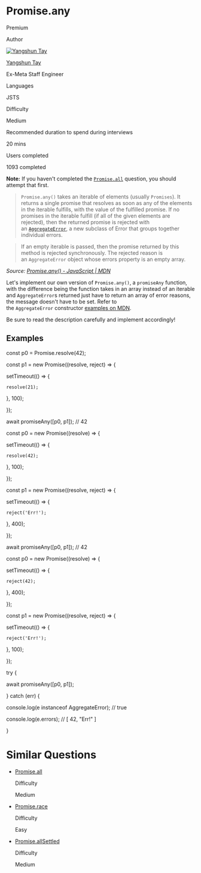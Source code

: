 # Promise.any

Premium

Author

[![Yangshun Tay](https://www.greatfrontend.com/img/team/yangshun.jpg)](https://www.linkedin.com/in/yangshun)

[Yangshun Tay](https://www.linkedin.com/in/yangshun)[](https://www.linkedin.com/in/yangshun)

Ex-Meta Staff Engineer

Languages

JSTS

Difficulty

Medium

Recommended duration to spend during interviews

20 mins

Users completed

1093 completed

**Note:** If you haven't completed the [`Promise.all`](https://www.greatfrontend.com/questions/javascript/promise-all) question, you should attempt that first.

> `Promise.any()` takes an iterable of elements (usually `Promises`). It returns a single promise that resolves as soon as any of the elements in the iterable fulfills, with the value of the fulfilled promise. If no promises in the iterable fulfill (if all of the given elements are rejected), then the returned promise is rejected with an [`AggregateError`](https://developer.mozilla.org/en-US/docs/Web/JavaScript/Reference/Global_Objects/AggregateError), a new subclass of Error that groups together individual errors.

> If an empty iterable is passed, then the promise returned by this method is rejected synchronously. The rejected reason is an `AggregateError` object whose errors property is an empty array.

_Source: [Promise.any() - JavaScript | MDN](https://developer.mozilla.org/en-US/docs/Web/JavaScript/Reference/Global_Objects/Promise/any)_

Let's implement our own version of `Promise.any()`, a `promiseAny` function, with the difference being the function takes in an array instead of an iterable and `AggregateError`s returned just have to return an array of error reasons, the message doesn't have to be set. Refer to the `AggregateError` constructor [examples on MDN](https://developer.mozilla.org/en-US/docs/Web/JavaScript/Reference/Global_Objects/AggregateError/AggregateError).

Be sure to read the description carefully and implement accordingly!

## Examples

const p0 = Promise.resolve(42);

const p1 = new Promise((resolve, reject) => {

  setTimeout(() => {

    resolve(21);

  }, 100);

});

await promiseAny([p0, p1]); // 42

const p0 = new Promise((resolve) => {

  setTimeout(() => {

    resolve(42);

  }, 100);

});

const p1 = new Promise((resolve, reject) => {

  setTimeout(() => {

    reject('Err!');

  }, 400);

});

await promiseAny([p0, p1]); // 42

const p0 = new Promise((resolve) => {

  setTimeout(() => {

    reject(42);

  }, 400);

});

const p1 = new Promise((resolve, reject) => {

  setTimeout(() => {

    reject('Err!');

  }, 100);

});

try {

  await promiseAny([p0, p1]);

} catch (err) {

  console.log(e instanceof AggregateError); // true

  console.log(e.errors); // [ 42, "Err!" ]

}

# Similar Questions

- [Promise.all](https://www.greatfrontend.com/questions/javascript/promise-all)
    
    Difficulty
    
    Medium
    
- [Promise.race](https://www.greatfrontend.com/questions/javascript/promise-race)
    
    Difficulty
    
    Easy
    
- [Promise.allSettled](https://www.greatfrontend.com/questions/javascript/promise-all-settled)
    
    Difficulty
    
    Medium
